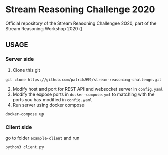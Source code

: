 # Stream Reasoning Challenge 2020

Official repository of the Stream Reasoning Challengee 2020, 
part of the Stream Reasoning Workshop 2020 ()


## USAGE

### Server side
1. Clone this git
```
git clone https://github.com/patrik999/stream-reasoning-challenge.git
```

2. Modify host and port for REST API and websocket server in ```config.yaml```
3. Modify the expose ports in ```docker-compose.yml``` to matching with the ports you has modified in ```config.yaml```
3. Run server using docker compose
```
docker-compose up
```

### Client side
go to folder ```example-client``` and run 
```
python3 client.py
```

